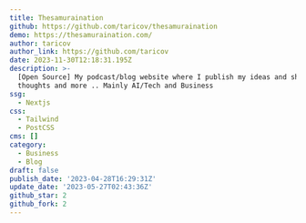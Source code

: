 ```yaml
---
title: Thesamuraination
github: https://github.com/taricov/thesamuraination
demo: https://thesamuraination.com/
author: taricov
author_link: https://github.com/taricov
date: 2023-11-30T12:18:31.195Z
description: >-
  [Open Source] My podcast/blog website where I publish my ideas and share my
  thoughts and more .. Mainly AI/Tech and Business
ssg:
  - Nextjs
css:
  - Tailwind
  - PostCSS
cms: []
category:
  - Business
  - Blog
draft: false
publish_date: '2023-04-28T16:29:31Z'
update_date: '2023-05-27T02:43:36Z'
github_star: 2
github_fork: 2
---
```

